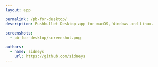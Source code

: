 ```yaml
---
layout: app

permalink: /pb-for-desktop/
description: Pushbullet Desktop app for macOS, Windows and Linux.

screenshots:
  - pb-for-desktop/screenshot.png

authors:
  - name: sidneys
    url: https://github.com/sidneys
---
```

